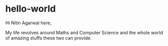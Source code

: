 # hello-world

Hi Nitin Agarwal here,

My life revolves around Maths and Computer Science and the whole world of amazing stuffs these two can provide.
